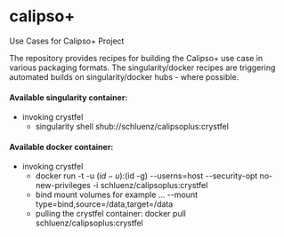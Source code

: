 # calipso+
Use Cases for Calipso+ Project

The repository provides recipes for building the Calipso+ use case in various packaging formats.
The singularity/docker recipes are triggering automated builds on singularity/docker hubs - where possible.

#### Available singularity container:
* invoking crystfel
  * singularity shell shub://schluenz/calipsoplus:crystfel

#### Available docker container:
* invoking crystfel
  * docker run -t -u $(id -u):$(id -g) --userns=host --security-opt no-new-privileges -i schluenz/calipsoplus:crystfel
  * bind mount volumes for example ... --mount type=bind,source=/data,target=/data
  * pulling the crystfel container: docker pull schluenz/calipsoplus:crystfel
  
